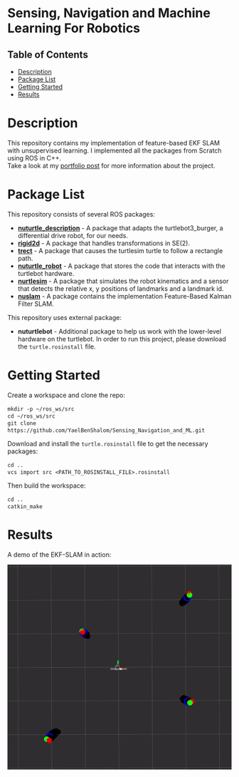 # Sensing, Navigation and Machine Learning For Robotics

## Table of Contents

- [Description](#description)
- [Package List](#package-list)
- [Getting Started](#getting-started)
- [Results](#results)

# Description

This repository contains my implementation of feature-based EKF SLAM with unsupervised learning. I implemented all the packages from Scratch using ROS in C++.<br>
Take a look at my [portfolio post](https://yaelbenshalom.github.io/EKF_SLAM/index.html) for more information about the project.

# Package List

This repository consists of several ROS packages:

- [**nuturtle_description**](https://github.com/YaelBenShalom/Sensing_Navigation_and_ML/tree/master/nuturtle_description) - A package that adapts the turtlebot3_burger, a differential drive robot, for our needs.
- [**rigid2d**](https://github.com/YaelBenShalom/Sensing_Navigation_and_ML/tree/master/rigid2d) - A package that handles transformations in SE(2).
- [**trect**](https://github.com/YaelBenShalom/Sensing_Navigation_and_ML/tree/master/trect) - A package that causes the turtlesim turtle to follow a rectangle path.
- [**nuturtle_robot**](https://github.com/YaelBenShalom/Sensing_Navigation_and_ML/tree/master/nuturtle_robot) - A package that stores the code that interacts with the turtlebot hardware.
- [**nurtlesim**](https://github.com/YaelBenShalom/Sensing_Navigation_and_ML/tree/master/nurtlesim) - A package that simulates the robot kinematics and a sensor that detects the relative x, y positions of landmarks and a landmark id.
- [**nuslam**](https://github.com/YaelBenShalom/Sensing_Navigation_and_ML/tree/master/nuslam) - A package contains the implementation Feature-Based Kalman Filter SLAM.

This repository uses external package:

- **nuturtlebot** - Additional package to help us work with the lower-level hardware on the turtlebot. In order to run this project, please download the `turtle.rosinstall` file.

# Getting Started

Create a workspace and clone the repo:
```
mkdir -p ~/ros_ws/src
cd ~/ros_ws/src
git clone https://github.com/YaelBenShalom/Sensing_Navigation_and_ML.git
```

Download and install the `turtle.rosinstall` file to get the necessary packages:
```
cd ..
vcs import src <PATH_TO_ROSINSTALL_FILE>.rosinstall
```

Then build the workspace:
```
cd ..
catkin_make
```

# Results

A demo of the EKF-SLAM in action:
<p align="center">
  <img align="center" src="https://github.com/YaelBenShalom/Sensing_Navigation_and_ML/blob/master/nuslam/images/EKF_SLAM_demo.gif">
</p>

